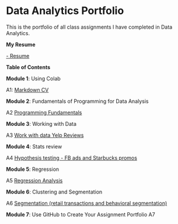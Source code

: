 # Data Analytics Portfolio

This is the portfolio of all class assignments I have completed in Data Analytics.

**My Resume**

[- Resume](https://colab.research.google.com/drive/1TXxxmY_BNfQvQfsx39CMplepHFIQiqun)

**Table of Contents**

**Module 1**: Using Colab

A1: [Markdown CV](https://colab.research.google.com/drive/1TXxxmY_BNfQvQfsx39CMplepHFIQiqun)

**Module 2**: Fundamentals of Programming for Data Analysis

A2 [Programming Fundamentals](https://colab.research.google.com/drive/160A7xBelMJ4tJ1-qLQeqwMqJhYmQsJpg#scrollTo=KMrOnN2Gtp9F)

**Module 3**: Working with Data

A3 [Work with data Yelp Reviews](https://colab.research.google.com/drive/1fHlC96tpGZGqsHugVWkXKQ24fFoMqstn)

**Module 4**: Stats review

A4 [Hypothesis testing - FB ads and Starbucks promos](https://colab.research.google.com/drive/1g95Ngo66240AL0h98Ik7VUeEkUrlBzAt)

**Module 5**: Regression

A5 [Regression Analysis](https://colab.research.google.com/drive/1_Fe9zxnz13J89TjiqOiPJOsAdAL_X2D-)

**Module 6**: Clustering and Segmentation

A6 [Segmentation (retail transactions and behavioral segmentation)](https://colab.research.google.com/drive/1nQumu5MR053EriyYpJKQpJ60Cr607Pc2)

**Module 7**: Use GitHub to Create Your Assignment Portfolio
A7
